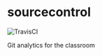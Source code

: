 sourcecontrol
=============
![TravisCI](https://travis-ci.org/gittrdone/sourcecontrol.svg?branch=master)

Git analytics for the classroom
